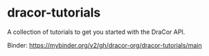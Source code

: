 # dracor-tutorials
A collection of tutorials to get you started with the DraCor API.

Binder: https://mybinder.org/v2/gh/dracor-org/dracor-tutorials/main
